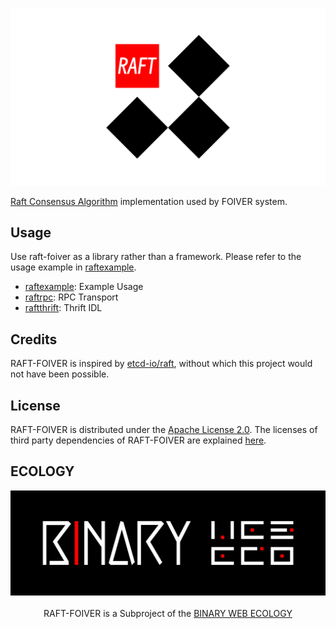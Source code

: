 ![raft-foiver](./images/raft-foiver.png)

[Raft Consensus Algorithm](https://raft.github.io/) implementation used by FOIVER system.

## Usage

Use raft-foiver as a library rather than a framework.
Please refer to the usage example in [raftexample](./raftexample).

- [raftexample](./raftexample): Example Usage
- [raftrpc](./raftrpc): RPC Transport
- [raftthrift](./raftthrift): Thrift IDL

## Credits

RAFT-FOIVER is inspired by [etcd-io/raft](https://github.com/etcd-io/raft), without which this project would not have been possible.

## License

RAFT-FOIVER is distributed under the [Apache License 2.0](./LICENSE). The licenses of third party dependencies of RAFT-FOIVER are explained [here](./licenses).

## ECOLOGY

<p align="center">
<img src="https://github.com/justlorain/justlorain/blob/main/images/BINARY-WEB-ECO.png" alt="BINARY-WEB-ECO"/>
<br/><br/>
RAFT-FOIVER is a Subproject of the <a href="https://github.com/B1NARY-GR0UP">BINARY WEB ECOLOGY</a>
</p>
